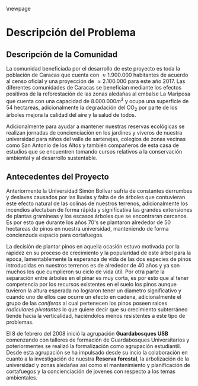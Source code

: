 \newpage

# Descripción del Problema

## Descripción de la Comunidad



La comunidad beneficiada por el desarrollo de este proyecto es toda 
la población de Caracas que cuenta con $\approx 1.900.000$ habitantes
de acuerdo al censo oficial y una proyección de $\approx 2.100.000$ para este
año 2017. Las diferentes comunidades de Caracas se benefician mediante los
efectos positivos de la reforestación de las zonas aledañas al embalse La Mariposa
que cuenta con una capacidad de $8.000.000m^3$ y ocupa una superficie
de 54 hectareas, adicionalmente la degradación del CO$_2$ por parte de los 
árboles mejora la calidad del aire y la salud de todos.


Adicionalmente para ayudar a mantener nuestras reservas ecológicas se realizan
jornadas de concienciación en los jardines y viveros de nuestra universidad
para niños del valle de sartenejas, colegios de zonas vecinas como San Antonio
de los Altos y también compañeros de esta casa de estudios que 
se encuentren tomando cursos relativos a la conservación ambiental y al desarrollo
sustentable.

## Antecedentes del Proyecto

Anteriormente la Universidad Simón Bolívar sufría de constantes derrumbes
y deslaves causados por las lluvias y falta de de árboles que contuvieran
este efecto natural de las colinas de nuestros terrenos, adicionalmente
los incendios afectaban de forma rápida y significativa las grandes extensiones
de plantas gramíneas y los escasos árboles que se encontraran cercanos.
Es por esto que durante los años 70's se plantaron alrededor
de 50 hectareas de pinos en nuestra universidad, manteniendo de forma concienzuda
espacio para cortafuegos.

La decisión de plantar pinos en aquella ocasión estuvo motivada por la rapidez
en su proceso de crecimiento y la popularidad de este árbol para la época,
lamentablemente la esperanza de vida de las dos especies de pinos introducidas
en nuestros terrenos es de alrededor de 40 años y ya son muchos los que 
cumplieron su ciclo de vida útil. Por otra parte la separación entre árboles en el pinar
es muy corta, es por esto que al tener competencia por los recursos existentes
en el suelo los pinos aunque tuvieron la altura esperada no lograron tener 
un diametro significativo y cuando uno de ellos cae ocurre un efecto en cadena,
adicionalmente el grupo de las *coníferas* al cual pertenecen los
pinos poseen raices *radiculares pivotantes* lo que quiere decir que su
crecimiento subterráneo tiende hacia la verticalidad, haciéndolos menos
resistentes a este tipo de problemas.

El 8 de febrero del 2008 inició la agrupación **Guardabosques USB** comenzando
con talleres de formación de Guardabosques Universitarios y poteriormentes se
realizó la formalización como agrupación estudiantil. Desde esta agrupación 
se ha impulsado desde su incio la colaboración en cuanto a la investigación
de nuestra **Reserva forestal**, la arbolización de la universidad y zonas 
aledañas así como el mantenimiento y planificación de cortafuegos y la
concienciación de jovenes con respecto a los temas ambientales.

